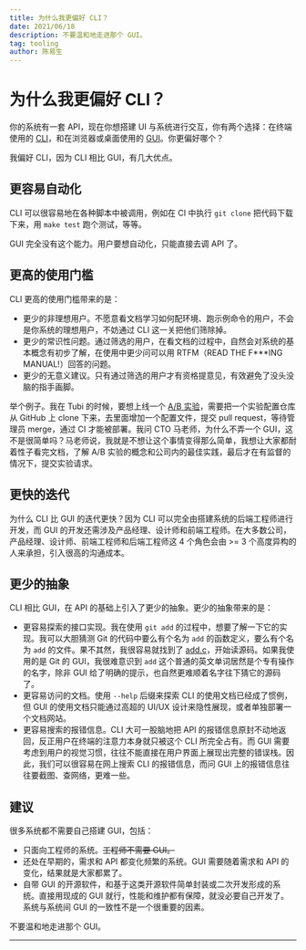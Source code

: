```yaml
---
title: 为什么我更偏好 CLI？
date: 2021/06/18
description: 不要温和地走进那个 GUI。
tag: tooling
author: 陈易生
---
```


# 为什么我更偏好 CLI？

你的系统有一套 API，现在你想搭建 UI 与系统进行交互，你有两个选择：在终端使用的 [CLI](https://en.wikipedia.org/wiki/Command-line_interface)，和在浏览器或桌面使用的 [GUI](https://en.wikipedia.org/wiki/Graphical_user_interface)。你更偏好哪个？

我偏好 CLI，因为 CLI 相比 GUI，有几大优点。

## 更容易自动化

CLI 可以很容易地在各种脚本中被调用，例如在 CI 中执行 `git clone` 把代码下载下来，用 `make test` 跑个测试，等等。

GUI 完全没有这个能力。用户要想自动化，只能直接去调 API 了。

## 更高的使用门槛

CLI 更高的使用门槛带来的是：

- 更少的非理想用户。不愿意看文档学习如何配环境、跑示例命令的用户，不会是你系统的理想用户，不妨通过 CLI 这一关把他们筛除掉。
- 更少的常识性问题。通过筛选的用户，在看文档的过程中，自然会对系统的基本概念有初步了解，在使用中更少问可以用 RTFM（READ THE F\*\*\*ING MANUAL!）回答的问题。
- 更少的无意义建议。只有通过筛选的用户才有资格提意见，有效避免了没头没脑的指手画脚。

举个例子。我在 Tubi 的时候，要想上线一个 [A/B 实验](https://code.tubitv.com/experimentation-at-tubi-82f35afe2732)，需要把一个实验配置仓库从 GitHub 上 clone 下来，去里面增加一个配置文件，提交 pull request，等待管理员 merge，通过 CI 才能被部署。我问 CTO 马老师，为什么不弄一个 GUI，这不是很简单吗？马老师说，我就是不想让这个事情变得那么简单，我想让大家都耐着性子看完文档，了解 A/B 实验的概念和公司内的最佳实践，最后才在有监督的情况下，提交实验请求。

## 更快的迭代

为什么 CLI 比 GUI 的迭代更快？因为 CLI 可以完全由搭建系统的后端工程师进行开发，而 GUI 的开发还需涉及产品经理、设计师和前端工程师。在大多数公司，产品经理、设计师、前端工程师和后端工程师这 4 个角色会由 >= 3 个高度异构的人来承担，引入很高的沟通成本。

## 更少的抽象

CLI 相比 GUI，在 API 的基础上引入了更少的抽象。更少的抽象带来的是：

- 更容易探索的接口实现。我在使用 `git add` 的过程中，想要了解一下它的实现。我可以大胆猜测 Git 的代码中要么有个名为 `add` 的函数定义，要么有个名为 `add` 的文件。果不其然，我很容易就找到了 [add.c](https://github.com/git/git/blob/master/builtin/add.c)，开始读源码。如果我使用的是 Git 的 GUI，我很难意识到 `add` 这个普通的英文单词居然是个专有操作的名字，除非 GUI 给了明确的提示，也自然更难顺着名字往下猜它的源码了。
- 更容易访问的文档。使用 `--help` 后缀来探索 CLI 的使用文档已经成了惯例，但 GUI 的使用文档只能通过高超的 UI/UX 设计来隐性展现，或者单独部署一个文档网站。
- 更容易搜索的报错信息。CLI 大可一股脑地把 API 的报错信息原封不动地返回，反正用户在终端的注意力本身就只被这个 CLI 所完全占有。而 GUI 需要考虑到用户的视觉习惯，往往不能直接在用户界面上展现出完整的错误栈。因此，我们可以很容易在网上搜索 CLI 的报错信息，而问 GUI 上的报错信息往往要截图、查网络，更难一些。

## 建议

很多系统都不需要自己搭建 GUI，包括：

- 只面向工程师的系统。~~工程师不需要 GUI。~~
- 还处在早期的，需求和 API 都变化频繁的系统。GUI 需要随着需求和 API 的变化，结果就是大家都累了。
- 自带 GUI 的开源软件，和基于这类开源软件简单封装或二次开发形成的系统。直接用现成的 GUI 就行，性能和维护都有保障，就没必要自己开发了。系统与系统间 GUI 的一致性不是一个很重要的因素。

不要温和地走进那个 GUI。

---
